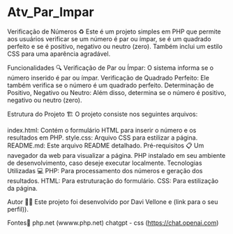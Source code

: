 # Atv_Par_Impar

Verificação de Números ♻️
Este é um projeto simples em PHP que permite aos usuários verificar se um número é par ou ímpar, se é um quadrado perfeito e se é positivo, negativo ou neutro (zero). Também inclui um estilo CSS para uma aparência agradável.

Funcionalidades 🔍
Verificação de Par ou Ímpar: O sistema informa se o número inserido é par ou ímpar.
Verificação de Quadrado Perfeito: Ele também verifica se o número é um quadrado perfeito.
Determinação de Positivo, Negativo ou Neutro: Além disso, determina se o número é positivo, negativo ou neutro (zero).

Estrutura do Projeto 🏗️
O projeto consiste nos seguintes arquivos:

index.html: Contém o formulário HTML para inserir o número e os resultados em PHP.
style.css: Arquivo CSS para estilizar a página.
README.md: Este arquivo README detalhado.
Pré-requisitos 📋
Um navegador da web para visualizar a página.
PHP instalado em seu ambiente de desenvolvimento, caso deseje executar localmente.
Tecnologias Utilizadas 💻
PHP: Para processamento dos números e geração dos resultados.
HTML: Para estruturação do formulário.
CSS: Para estilização da página.

Autor 🧑‍💻
Este projeto foi desenvolvido por Davi Vellone e (link para o seu perfil)).

Fontes🔎
php.net (wwww.php.net)
chatgpt - css (https://chat.openai.com)




